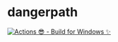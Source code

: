 # dangerpath

[![Actions 😎 - Build for Windows ✨](https://github.com/Yura11/dangerpath/actions/workflows/build-windows.yml/badge.svg?branch=release)](https://github.com/Yura11/dangerpath/actions/workflows/build-windows.yml)
